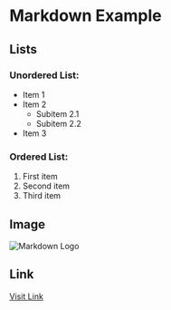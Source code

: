 # Markdown Example

## Lists

### Unordered List:
- Item 1
- Item 2
  - Subitem 2.1
  - Subitem 2.2
- Item 3

### Ordered List:
1. First item
2. Second item
3. Third item

## Image

![Markdown Logo]([https://upload.wikimedia.org/wikipedia/commons/4/48/Markdown-mark.svg](https://www.investopedia.com/terms/s/stockforstock.asp))

## Link

[Visit Link]([https://openai.com/](https://www.investopedia.com/terms/s/stockforstock.asp))
